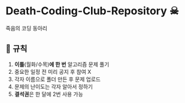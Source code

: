 # Death-Coding-Club-Repository ☠
죽음의 코딩 동아리 

## 📌 규칙 
  1. **이틀**(월화/수목)**에 한 번** 알고리즘 문제 풀기
  2. 중요한 일정 전 미리 공지 후 참여 X
  3. 각자 이름으로 폴더 만든 후 문제 업로드
  4. 문제의 난이도는 각자 알아서 정하기
  5. **결석권**은 한 달에 2번 사용 가능  
